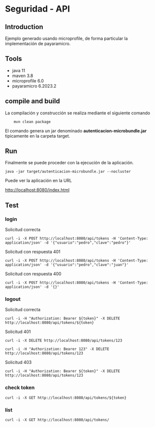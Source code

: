 # Seguridad - API

## Introduction

Ejemplo generado usando microprofile, de forma particular la implementación de payaramicro.

## Tools
- java 11
- maven 3.8
- microprofile 6.0
- payaramicro 6.2023.2

## compile and build

La compilación y construcción se realiza mediante el siguiente comando

```shell
    mvn clean package
```

El comando genera un jar denominado  **autenticacion-microbundle.jar** tipicamente en la carpeta target.


## Run

Finalmente se puede proceder con la ejecución de la aplicación.

```shell  
java -jar target/autenticacion-microbundle.jar --nocluster
```




Puede ver la aplicación en la URL

   [http://localhost:8080/index.html](http://localhost:8080/index.html)  

## Test

### login 

Solicitud correcta
```shell  
curl -i -X POST http://localhost:8080/api/tokens -H 'Content-Type: application/json' -d '{"usuario":"pedro","clave":"pedro"}'
```
Solicitud con respuesta 401
```shell  
curl -i -X POST http://localhost:8080/api/tokens -H 'Content-Type: application/json' -d '{"usuario":"pedro","clave":"juan"}'
```
Solicitud con respuesta 400
```shell  
curl -i -X POST http://localhost:8080/api/tokens -H 'Content-Type: application/json' -d '{}'
```


### logout
Solicitud correcta
```shell  
curl -i -H "Authorization: Bearer ${token}" -X DELETE http://localhost:8080/api/tokens/${token}  
```
Solicitud 401
```shell  
curl -i -X DELETE http://localhost:8080/api/tokens/123  
```
```shell  
curl -i -H "Authorization: Bearer 123" -X DELETE http://localhost:8080/api/tokens/123  
```
Solicitud 403
```shell  
curl -i -H "Authorization: Bearer ${token}" -X DELETE http://localhost:8080/api/tokens/123  
```


### check token

```shell  
curl -i -X GET http://localhost:8080/api/tokens/${token} 
```

### list

```shell  
curl -i -X GET http://localhost:8080/api/tokens/ 
```
